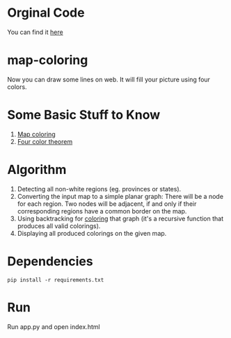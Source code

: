 # Orginal Code
You can find it [here](https://github.com/Erfaniaa/map-coloring)

# map-coloring

Now you can draw some lines on web. It will fill your picture using four colors.

# Some Basic Stuff to Know

1. [Map coloring](https://en.wikipedia.org/wiki/Map_coloring)
2. [Four color theorem](https://en.wikipedia.org/wiki/Four_color_theorem)

# Algorithm

1. Detecting all non-white regions (eg. provinces or states).
2. Converting the input map to a simple planar graph:
   There will be a node for each region. Two nodes will be adjacent, if and only if their corresponding regions have a common border on the map.
3. Using backtracking for [coloring](https://en.wikipedia.org/wiki/Graph_coloring#Vertex_coloring) that graph (it's a recursive function that produces all valid colorings).
4. Displaying all produced colorings on the given map.

# Dependencies

```
pip install -r requirements.txt
```

# Run

Run app.py and open index.html